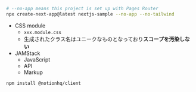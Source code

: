 ``` sh
# --no-app means this project is set up with Pages Router
npx create-next-app@latest nextjs-sample --no-app --no-tailwind
```

- CSS module
  - `xxx.module.css`
  - 生成されたクラス名はユニークなものとなっており**スコープを汚染しない**
- JAMStack
  - JavaScript
  - API
  - Markup

``` sh
npm install @notionhq/client
```
